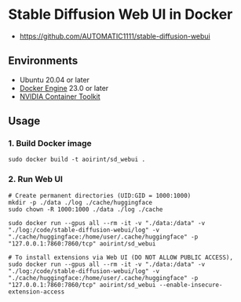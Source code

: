 # Stable Diffusion Web UI in Docker

- <https://github.com/AUTOMATIC1111/stable-diffusion-webui>

## Environments

- Ubuntu 20.04 or later
- [Docker Engine](https://docs.docker.com/engine/install/ubuntu/) 23.0 or later
- [NVIDIA Container Toolkit](https://docs.nvidia.com/datacenter/cloud-native/container-toolkit/install-guide.html)

## Usage
### 1. Build Docker image

```shell
sudo docker build -t aoirint/sd_webui .
```

### 2. Run Web UI

```shell
# Create permanent directories (UID:GID = 1000:1000)
mkdir -p ./data ./log ./cache/huggingface
sudo chown -R 1000:1000 ./data ./log ./cache

sudo docker run --gpus all --rm -it -v "./data:/data" -v "./log:/code/stable-diffusion-webui/log" -v "./cache/huggingface:/home/user/.cache/huggingface" -p "127.0.0.1:7860:7860/tcp" aoirint/sd_webui

# To install extensions via Web UI (DO NOT ALLOW PUBLIC ACCESS),
sudo docker run --gpus all --rm -it -v "./data:/data" -v "./log:/code/stable-diffusion-webui/log" -v "./cache/huggingface:/home/user/.cache/huggingface" -p "127.0.0.1:7860:7860/tcp" aoirint/sd_webui --enable-insecure-extension-access
```
